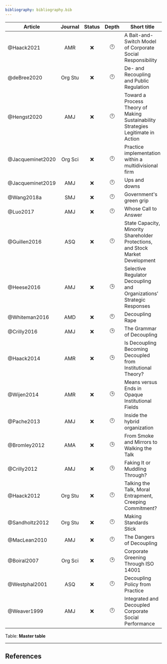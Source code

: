 ```yaml
---
bibliography: bibliography.bib
---
```


<!--Article                             
------------                        
[[Jacqueminet 2020]]                
[[Jacqueminet & Durand 2019]]       
[[Carlos & Lewis 2018]]             
[[Heese, Krishnan & Moers 2016]]    
[[Whiteman & Cooper 2016]]          
[[Crilly, Hansen & Zollo 2016]]     
[[Haack & Schoeneborn 2014]]        
[[Wijen 2014]]                      
[[Pache & Santos 2013]]             
[[Bromley & Powell 2012]]           
[[Crilly, Zollo & Hansen 2012]]     
[[Sandholtz 2012]]                  
[[Boiral 2007]]                     
[[Westphal & Zajac 2001]]           
[[Weaver, Trevino & Cochran 1999]]  
Table: **Overview--Decoupling**-->

Article                 |Journal| Status | Depth     | Short title
---------               | :-:   | :-:    | :-:       | ---------------
@Haack2021              | AMR   | :x:    | :clock12: | A Bait-and-Switch Model of Corporate Social Responsibility
@deBree2020             |Org Stu| :x:    | :clock12: | De- and Recoupling and Public Regulation 
@Hengst2020             | AMJ   | :x:    | :clock12: | Toward a Process Theory of Making Sustainability Strategies Legitimate in Action
@Jacqueminet2020        |Org Sci| :x:    | :clock12: | Practice implementation within a multidivisional firm
@Jacqueminet2019        | AMJ   | :x:    | :clock12: | Ups and downs
@Wang2018a              | SMJ   | :x:    | :clock12: | Government's green grip
@Luo2017                | AMJ   | :x:    | :clock12: | Whose Call to Answer
@Guillen2016            | ASQ   | :x:    | :clock12: | State Capacity, Minority Shareholder Protections, and Stock Market Development
@Heese2016              | AMJ   | :x:    | :clock3:  | Selective Regulator Decoupling and Organizations’ Strategic Responses
@Whiteman2016           | AMD   | :x:    | :clock11: | Decoupling Rape
@Crilly2016             | AMJ   | :x:    | :clock3:  | The Grammar of Decoupling
@Haack2014              | AMR   | :x:    | :clock3:  | Is Decoupling Becoming Decoupled from Institutional Theory?
@Wijen2014              | AMR   | :x:    | :clock3:  | Means versus Ends in Opaque Institutional Fields
@Pache2013              | AMJ   | :x:    | :clock12: | Inside the hybrid organization
@Bromley2012            | AMA   | :x:    | :clock3:  | From Smoke and Mirrors to Walking the Talk
@Crilly2012             | AMJ   | :x:    | :clock3:  | Faking It or Muddling Through?
@Haack2012              |Org Stu| :x:    | :clock12: | Talking the Talk, Moral Entrapment, Creeping Commitment?
@Sandholtz2012          |Org Stu| :x:    | :clock12: | Making Standards Stick
@MacLean2010            | AMJ   | :x:    | :clock12: | The Dangers of Decoupling
@Boiral2007             |Org Sci| :x:    | :clock2:  | Corporate Greening Through ISO 14001
@Westphal2001           | ASQ   | :x:    | :clock12: | Decoupling Policy from Practice
@Weaver1999             | AMJ   | :x:    | :clock12: | Integrated and Decoupled Corporate Social Performance
Table: **Master table**

---

## References